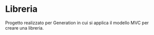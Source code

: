 # Libreria
Progetto realizzato per Generation in cui si applica il modello MVC per creare una libreria.
